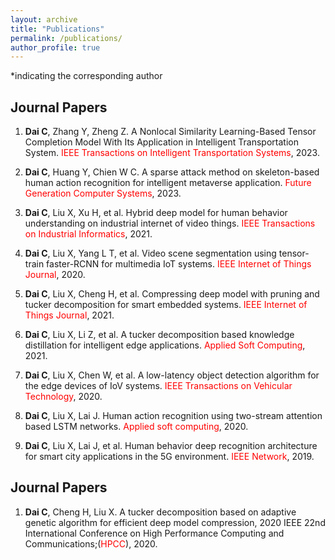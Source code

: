 ```yaml
---
layout: archive
title: "Publications"
permalink: /publications/
author_profile: true
---
```

*indicating the corresponding author

## Journal Papers
1. **Dai C**, Zhang Y, Zheng Z. A Nonlocal Similarity Learning-Based Tensor Completion Model With Its Application in Intelligent Transportation System. <span style="color: #FF0000">IEEE Transactions on Intelligent Transportation Systems</span>, 2023.

2. **Dai C**, Huang Y, Chien W C. A sparse attack method on skeleton-based human action recognition for intelligent metaverse application. <span style="color: #FF0000">Future Generation Computer Systems</span>, 2023.

3. **Dai C**, Liu X, Xu H, et al. Hybrid deep model for human behavior understanding on industrial internet of video things. <span style="color: #FF0000">IEEE Transactions on Industrial Informatics</span>, 2021.

4. **Dai C**, Liu X, Yang L T, et al. Video scene segmentation using tensor-train faster-RCNN for multimedia IoT systems. <span style="color: #FF0000">IEEE Internet of Things Journal</span>, 2020.

5. **Dai C**, Liu X, Cheng H, et al. Compressing deep model with pruning and tucker decomposition for smart embedded systems. <span style="color: #FF0000">IEEE Internet of Things Journal</span>, 2021.

6. **Dai C**, Liu X, Li Z, et al. A tucker decomposition based knowledge distillation for intelligent edge applications. <span style="color: #FF0000">Applied Soft Computing</span>, 2021.

7. **Dai C**, Liu X, Chen W, et al. A low-latency object detection algorithm for the edge devices of IoV systems. <span style="color: #FF0000">IEEE Transactions on Vehicular Technology</span>, 2020.

8. **Dai C**, Liu X, Lai J. Human action recognition using two-stream attention based LSTM networks. <span style="color: #FF0000">Applied soft computing</span>, 2020.

9. **Dai C**, Liu X, Lai J, et al. Human behavior deep recognition architecture for smart city applications in the 5G environment. <span style="color: #FF0000">IEEE Network</span>, 2019.

## Journal Papers
1. **Dai C**, Cheng H, Liu X. A tucker decomposition based on adaptive genetic algorithm for efficient deep model compression, 2020 IEEE 22nd International Conference on High Performance Computing and Communications;(<span style="color: #FF0000">HPCC</span>), 2020.